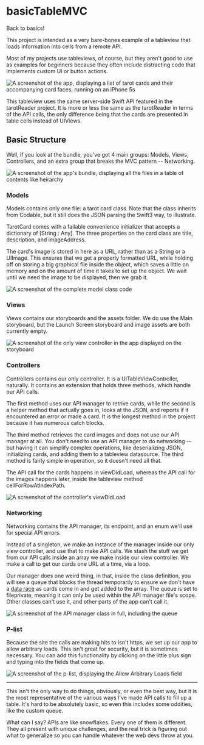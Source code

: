 # basicTableMVC

Back to basics! 

This project is intended as a very bare-bones example of a tableview that loads information into cells from a remote API.

Most of my projects use tableviews, of course, but they aren't good to use as examples for beginners because they often include distracting code that implements custom UI or button actions.

![A screenshot of the app, displaying a list of tarot cards and their accompanying card faces, running on an iPhone 5s][screenshot-1-table]

This tableview uses the same server-side Swift API featured in the tarotReader project. It is more or less the same as the tarotReader in terms of the API calls, the only difference being that the cards are presented in table cells instead of UIViews.

## Basic Structure

Well, if you look at the bundle, you've got 4 main groups: Models, Views, Controllers, and an extra group that breaks the MVC pattern -- Networking.

![A screenshot of the app's bundle, displaying all the files in a table of contents like heirarchy][screenshot-2-bundle]

### Models

Models contains only one file: a tarot card class. Note that the class inherits from Codable, but it still does the JSON parsing the Swift3 way, to illustrate.

TarotCard comes with a failable convenience initializer that accepts a dictionary of [String : Any]. The three properties on the card class are title, description, and imageAddress. 

The card's image is stored in here as a URL, rather than as a String or a UIImage. This ensures that we get a properly formatted URL, while holding off on storing a big graphical file inside the object, which saves a little on memory and on the amount of time it takes to set up the object. We wait until we need the image to be displayed, then we grab it.

![A screenshot of the complete model class code][screenshot-3-model]

### Views

Views contains our storyboards and the assets folder. We do use the Main storyboard, but the Launch Screen storyboard and image assets are both currently empty.

![A screenshot of the only view controller in the app displayed on the storyboard][screenshot-4-storyboard]

### Controllers

Controllers contains our only controller. It is a UITableViewController, naturally. It contains an extension that holds three methods, which handle our API calls. 

The first method uses our API manager to retrive cards, while the second is a helper method that actually goes in, looks at the JSON, and reports if it encountered an error or made a card. It is the longest method in the project because it has numerous catch blocks.

The third method retrieves the card images and does not use our API manager at all. You don't need to use an API manager to do networking -- but having it can simplify complex operations, like deserializing JSON, initializing cards, and adding them to a tableview datasource. The third method is fairly simple in operation, so it doesn't need all that.

The API call for the cards happens in viewDidLoad, whereas the API call for the images happens later, inside the tableview method cellForRowAtIndexPath.

![A screenshot of the controller's viewDidLoad][screenshot-5-controller]

### Networking

Networking contains the API manager, its endpoint, and an enum we'll use for special API errors.

Instead of a singleton, we make an instance of the manager inside our only view controller, and use that to make API calls. We stash the stuff we get from our API calls inside an array we make inside our view controller. We make a call to get our cards one URL at a time, via a loop. 

Our manager does one weird thing, in that, inside the class definition, you will see a queue that blocks the thread temporarily to ensure we don't have a [data race][link-data-race] as cards come in and get added to the array. The queue is set to fileprivate, meaning it can only be used within the API manager file's scope. Other classes can't use it, and other parts of the app can't call it.

![A screenshot of the API manager class in full, including the queue][screenshot-6-networking]

### P-list

Because the site the calls are making hits to isn't https, we set up our app to allow arbitrary loads. This isn't great for security, but it is sometimes necessary. You can add this functionality by clicking on the little plus sign and typing into the fields that come up.

![A screenshot of the p-list, displaying the Allow Arbitrary Loads field][screenshot-7-plist]

----

This isn't the only way to do things, obviously, or even the best way, but it is the most representative of the various ways I've made API calls to fill up a table. It's hard to be absolutely basic, so even this includes some oddities, like the custom queue. 

What can I say? APIs are like snowflakes. Every one of them is different. They all present with unique challenges, and the real trick is figuring out what to generalize so you can handle whatever the web devs throw at you.

[link-data-race]: https://stackoverflow.com/a/34550
[screenshot-1-table]: http://i64.tinypic.com/10nhpi1.png
[screenshot-2-bundle]: http://i64.tinypic.com/118zpkn.png
[screenshot-3-model]: http://i63.tinypic.com/a48pwl.png
[screenshot-4-storyboard]: http://i68.tinypic.com/2mga0cp.png
[screenshot-5-controller]: http://i67.tinypic.com/2uysuo5.png
[screenshot-6-networking]: http://i64.tinypic.com/6s8m0x.png
[screenshot-7-plist]: http://i63.tinypic.com/2vjq138.png
